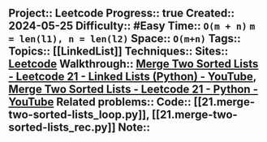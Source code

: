 Project:: Leetcode
Progress:: true
Created:: 2024-05-25
Difficulty:: #Easy 
Time:: `O(m + n)` `m = len(l1), n = len(l2)`
Space:: `O(m+n)`
Tags:: 
Topics:: [[LinkedList]]
Techniques:: 
Sites:: [Leetcode](https://leetcode.com/problems/merge-two-sorted-lists/description/)
Walkthrough:: [Merge Two Sorted Lists - Leetcode 21 - Linked Lists (Python) - YouTube](https://www.youtube.com/watch?v=5Rec4JS9H5o), [Merge Two Sorted Lists - Leetcode 21 - Python - YouTube](https://www.youtube.com/watch?v=XIdigk956u0)
Related problems:: 
Code:: [[21.merge-two-sorted-lists_loop.py]], [[21.merge-two-sorted-lists_rec.py]]
Note:: 
---
